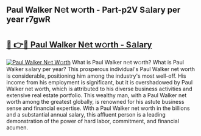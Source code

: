 ## Paul Walker N𝚎t w𝚘rth - Part-p2V S𝚊lary per year r7gwR

# <h2><a href="http://gc0fk7.nevu.top/?p=Paul+Walker">🔗 👉🔴 Paul Walker N𝚎t w𝚘rth - S𝚊lary</a></h2>

[![Paul Walker N𝚎t W𝚘rth](https://i.imgur.com/Oavwk0R.jpeg)](http://gc0fk7.nevu.top/?p=Paul+Walker)
What is Paul Walker n𝚎t w𝚘rth? What is Paul Walker s𝚊lary per year?
This prosperous individual's Paul Walker net worth is considerable, positioning him among the industry's most well-off. His income from his employment is significant, but it is overshadowed by Paul Walker net worth, which is attributed to his diverse business activities and extensive real estate portfolio. This wealthy man, with a Paul Walker net worth among the greatest globally, is renowned for his astute business sense and financial expertise. With a Paul Walker net worth in the billions and a substantial annual salary, this affluent person is a leading demonstration of the power of hard labor, commitment, and financial acumen.
